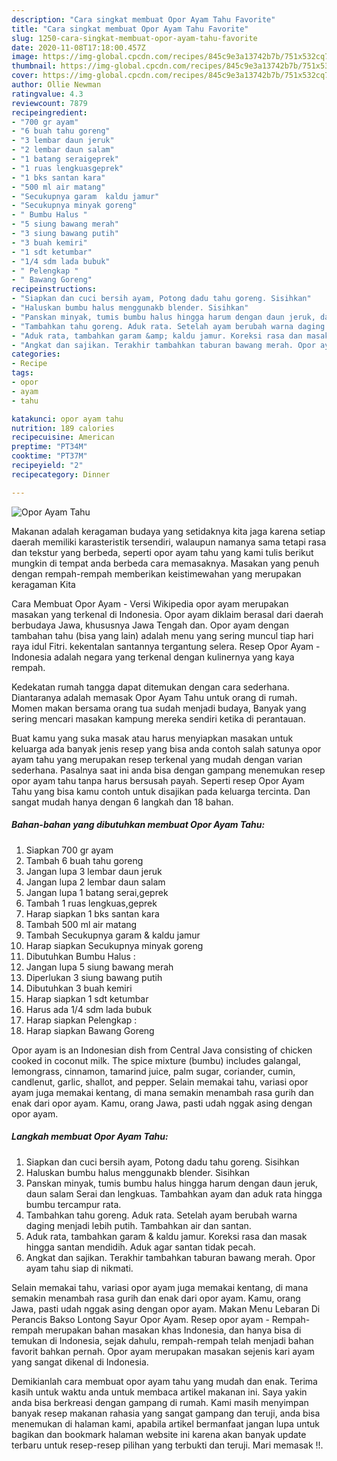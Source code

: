 ```yaml
---
description: "Cara singkat membuat Opor Ayam Tahu Favorite"
title: "Cara singkat membuat Opor Ayam Tahu Favorite"
slug: 1250-cara-singkat-membuat-opor-ayam-tahu-favorite
date: 2020-11-08T17:18:00.457Z
image: https://img-global.cpcdn.com/recipes/845c9e3a13742b7b/751x532cq70/opor-ayam-tahu-foto-resep-utama.jpg
thumbnail: https://img-global.cpcdn.com/recipes/845c9e3a13742b7b/751x532cq70/opor-ayam-tahu-foto-resep-utama.jpg
cover: https://img-global.cpcdn.com/recipes/845c9e3a13742b7b/751x532cq70/opor-ayam-tahu-foto-resep-utama.jpg
author: Ollie Newman
ratingvalue: 4.3
reviewcount: 7879
recipeingredient:
- "700 gr ayam"
- "6 buah tahu goreng"
- "3 lembar daun jeruk"
- "2 lembar daun salam"
- "1 batang seraigeprek"
- "1 ruas lengkuasgeprek"
- "1 bks santan kara"
- "500 ml air matang"
- "Secukupnya garam  kaldu jamur"
- "Secukupnya minyak goreng"
- " Bumbu Halus "
- "5 siung bawang merah"
- "3 siung bawang putih"
- "3 buah kemiri"
- "1 sdt ketumbar"
- "1/4 sdm lada bubuk"
- " Pelengkap "
- " Bawang Goreng"
recipeinstructions:
- "Siapkan dan cuci bersih ayam, Potong dadu tahu goreng. Sisihkan"
- "Haluskan bumbu halus menggunakb blender. Sisihkan"
- "Panskan minyak, tumis bumbu halus hingga harum dengan daun jeruk, daun salam Serai dan lengkuas. Tambahkan ayam dan aduk rata hingga bumbu tercampur rata."
- "Tambahkan tahu goreng. Aduk rata. Setelah ayam berubah warna daging menjadi lebih putih. Tambahkan air dan santan."
- "Aduk rata, tambahkan garam &amp; kaldu jamur. Koreksi rasa dan masak hingga santan mendidih. Aduk agar santan tidak pecah."
- "Angkat dan sajikan. Terakhir tambahkan taburan bawang merah. Opor ayam tahu siap di nikmati."
categories:
- Recipe
tags:
- opor
- ayam
- tahu

katakunci: opor ayam tahu 
nutrition: 189 calories
recipecuisine: American
preptime: "PT34M"
cooktime: "PT37M"
recipeyield: "2"
recipecategory: Dinner

---
```



![Opor Ayam Tahu](https://img-global.cpcdn.com/recipes/845c9e3a13742b7b/751x532cq70/opor-ayam-tahu-foto-resep-utama.jpg)

Makanan adalah keragaman budaya yang setidaknya kita jaga karena setiap daerah memiliki karasteristik tersendiri, walaupun namanya sama tetapi rasa dan tekstur yang berbeda, seperti opor ayam tahu yang kami tulis berikut mungkin di tempat anda berbeda cara memasaknya. Masakan yang penuh dengan rempah-rempah memberikan keistimewahan yang merupakan keragaman Kita

Cara Membuat Opor Ayam - Versi Wikipedia opor ayam merupakan masakan yang terkenal di Indonesia. Opor ayam diklaim berasal dari daerah berbudaya Jawa, khususnya Jawa Tengah dan. Opor ayam dengan tambahan tahu (bisa yang lain) adalah menu yang sering muncul tiap hari raya idul Fitri. kekentalan santannya tergantung selera. Resep Opor Ayam - Indonesia adalah negara yang terkenal dengan kulinernya yang kaya rempah.

Kedekatan rumah tangga dapat ditemukan dengan cara sederhana. Diantaranya adalah memasak Opor Ayam Tahu untuk orang di rumah. Momen makan bersama orang tua sudah menjadi budaya, Banyak yang sering mencari masakan kampung mereka sendiri ketika di perantauan.

Buat kamu yang suka masak atau harus menyiapkan masakan untuk keluarga ada banyak jenis resep yang bisa anda contoh salah satunya opor ayam tahu yang merupakan resep terkenal yang mudah dengan varian sederhana. Pasalnya saat ini anda bisa dengan gampang menemukan resep opor ayam tahu tanpa harus bersusah payah.
Seperti resep Opor Ayam Tahu yang bisa kamu contoh untuk disajikan pada keluarga tercinta. Dan sangat mudah hanya dengan 6 langkah dan 18 bahan.


<!--inarticleads1-->

##### Bahan-bahan yang dibutuhkan membuat Opor Ayam Tahu:

1. Siapkan 700 gr ayam
1. Tambah 6 buah tahu goreng
1. Jangan lupa 3 lembar daun jeruk
1. Jangan lupa 2 lembar daun salam
1. Jangan lupa 1 batang serai,geprek
1. Tambah 1 ruas lengkuas,geprek
1. Harap siapkan 1 bks santan kara
1. Tambah 500 ml air matang
1. Tambah Secukupnya garam &amp; kaldu jamur
1. Harap siapkan Secukupnya minyak goreng
1. Dibutuhkan  Bumbu Halus :
1. Jangan lupa 5 siung bawang merah
1. Diperlukan 3 siung bawang putih
1. Dibutuhkan 3 buah kemiri
1. Harap siapkan 1 sdt ketumbar
1. Harus ada 1/4 sdm lada bubuk
1. Harap siapkan  Pelengkap :
1. Harap siapkan  Bawang Goreng


Opor ayam is an Indonesian dish from Central Java consisting of chicken cooked in coconut milk. The spice mixture (bumbu) includes galangal, lemongrass, cinnamon, tamarind juice, palm sugar, coriander, cumin, candlenut, garlic, shallot, and pepper. Selain memakai tahu, variasi opor ayam juga memakai kentang, di mana semakin menambah rasa gurih dan enak dari opor ayam. Kamu, orang Jawa, pasti udah nggak asing dengan opor ayam. 

<!--inarticleads2-->

##### Langkah membuat  Opor Ayam Tahu:

1. Siapkan dan cuci bersih ayam, Potong dadu tahu goreng. Sisihkan
1. Haluskan bumbu halus menggunakb blender. Sisihkan
1. Panskan minyak, tumis bumbu halus hingga harum dengan daun jeruk, daun salam Serai dan lengkuas. Tambahkan ayam dan aduk rata hingga bumbu tercampur rata.
1. Tambahkan tahu goreng. Aduk rata. Setelah ayam berubah warna daging menjadi lebih putih. Tambahkan air dan santan.
1. Aduk rata, tambahkan garam &amp; kaldu jamur. Koreksi rasa dan masak hingga santan mendidih. Aduk agar santan tidak pecah.
1. Angkat dan sajikan. Terakhir tambahkan taburan bawang merah. Opor ayam tahu siap di nikmati.


Selain memakai tahu, variasi opor ayam juga memakai kentang, di mana semakin menambah rasa gurih dan enak dari opor ayam. Kamu, orang Jawa, pasti udah nggak asing dengan opor ayam. Makan Menu Lebaran Di Perancis Bakso Lontong Sayur Opor Ayam. Resep opor ayam - Rempah-rempah merupakan bahan masakan khas Indonesia, dan hanya bisa di temukan di Indonesia, sejak dahulu, rempah-rempah telah menjadi bahan favorit bahkan pernah. Opor ayam merupakan masakan sejenis kari ayam yang sangat dikenal di Indonesia. 

Demikianlah cara membuat opor ayam tahu yang mudah dan enak. Terima kasih untuk waktu anda untuk membaca artikel makanan ini. Saya yakin anda bisa berkreasi dengan gampang di rumah. Kami masih menyimpan banyak resep makanan rahasia yang sangat gampang dan teruji, anda bisa menemukan di halaman kami, apabila artikel bermanfaat jangan lupa untuk bagikan dan bookmark halaman website ini karena akan banyak update terbaru untuk resep-resep pilihan yang terbukti dan teruji. Mari memasak !!. 
